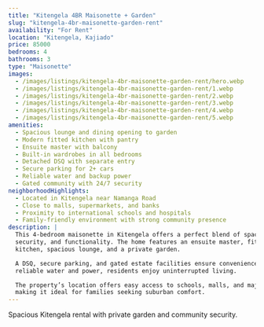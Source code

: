 ```yaml
---
title: "Kitengela 4BR Maisonette + Garden"
slug: "kitengela-4br-maisonette-garden-rent"
availability: "For Rent"
location: "Kitengela, Kajiado"
price: 85000
bedrooms: 4
bathrooms: 3
type: "Maisonette"
images:
  - /images/listings/kitengela-4br-maisonette-garden-rent/hero.webp
  - /images/listings/kitengela-4br-maisonette-garden-rent/1.webp
  - /images/listings/kitengela-4br-maisonette-garden-rent/2.webp
  - /images/listings/kitengela-4br-maisonette-garden-rent/3.webp
  - /images/listings/kitengela-4br-maisonette-garden-rent/4.webp
  - /images/listings/kitengela-4br-maisonette-garden-rent/5.webp
amenities:
  - Spacious lounge and dining opening to garden
  - Modern fitted kitchen with pantry
  - Ensuite master with balcony
  - Built-in wardrobes in all bedrooms
  - Detached DSQ with separate entry
  - Secure parking for 2+ cars
  - Reliable water and backup power
  - Gated community with 24/7 security
neighborhoodHighlights:
  - Located in Kitengela near Namanga Road
  - Close to malls, supermarkets, and banks
  - Proximity to international schools and hospitals
  - Family-friendly environment with strong community presence
description: |
  This 4-bedroom maisonette in Kitengela offers a perfect blend of space, 
  security, and functionality. The home features an ensuite master, fitted 
  kitchen, spacious lounge, and a private garden.  

  A DSQ, secure parking, and gated estate facilities ensure convenience. With 
  reliable water and power, residents enjoy uninterrupted living.  

  The property’s location offers easy access to schools, malls, and major roads, 
  making it ideal for families seeking suburban comfort.
---
```

Spacious Kitengela rental with private garden and community security.
